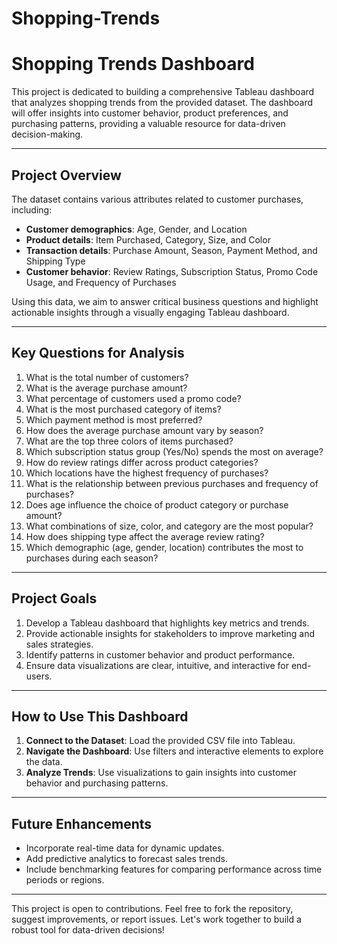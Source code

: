 # Shopping-Trends

# Shopping Trends Dashboard

This project is dedicated to building a comprehensive Tableau dashboard that analyzes shopping trends from the provided dataset. The dashboard will offer insights into customer behavior, product preferences, and purchasing patterns, providing a valuable resource for data-driven decision-making.

---

## Project Overview

The dataset contains various attributes related to customer purchases, including:
- **Customer demographics**: Age, Gender, and Location
- **Product details**: Item Purchased, Category, Size, and Color
- **Transaction details**: Purchase Amount, Season, Payment Method, and Shipping Type
- **Customer behavior**: Review Ratings, Subscription Status, Promo Code Usage, and Frequency of Purchases

Using this data, we aim to answer critical business questions and highlight actionable insights through a visually engaging Tableau dashboard.

---

## Key Questions for Analysis

1. What is the total number of customers?  
2. What is the average purchase amount?  
3. What percentage of customers used a promo code?  
4. What is the most purchased category of items?  
5. Which payment method is most preferred?  
6. How does the average purchase amount vary by season?  
7. What are the top three colors of items purchased?  
8. Which subscription status group (Yes/No) spends the most on average?  
9. How do review ratings differ across product categories?  
10. Which locations have the highest frequency of purchases?  
11. What is the relationship between previous purchases and frequency of purchases?  
12. Does age influence the choice of product category or purchase amount?  
13. What combinations of size, color, and category are the most popular?  
14. How does shipping type affect the average review rating?  
15. Which demographic (age, gender, location) contributes the most to purchases during each season?  

---

## Project Goals

1. Develop a Tableau dashboard that highlights key metrics and trends.  
2. Provide actionable insights for stakeholders to improve marketing and sales strategies.  
3. Identify patterns in customer behavior and product performance.  
4. Ensure data visualizations are clear, intuitive, and interactive for end-users.  

---

## How to Use This Dashboard

1. **Connect to the Dataset**: Load the provided CSV file into Tableau.  
2. **Navigate the Dashboard**: Use filters and interactive elements to explore the data.  
3. **Analyze Trends**: Use visualizations to gain insights into customer behavior and purchasing patterns.  

---

## Future Enhancements

- Incorporate real-time data for dynamic updates.  
- Add predictive analytics to forecast sales trends.  
- Include benchmarking features for comparing performance across time periods or regions.  

---

This project is open to contributions. Feel free to fork the repository, suggest improvements, or report issues. Let's work together to build a robust tool for data-driven decisions!

